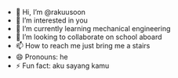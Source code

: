 - 👋 Hi, I’m @rakuusoon
- 👀 I’m interested in you
- 🌱 I’m currently learning mechanical engineering
- 💞️ I’m looking to collaborate on school aboard
- 📫 How to reach me just bring me a stairs
- 😄 Pronouns: he
- ⚡ Fun fact: aku sayang kamu

<!---
rakuusoon/rakuusoon is a ✨ special ✨ repository because its `README.md` (this file) appears on your GitHub profile.
You can click the Preview link to take a look at your changes.
--->
